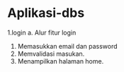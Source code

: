 # Aplikasi-dbs
1.login
a. Alur fitur login
1. Memasukkan email dan password
2. Memvalidasi masukan.
3. Menampilkan halaman home.
